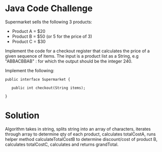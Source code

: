 Java Code Challenge
=======================================

Supermarket sells the following 3 products: 

* Product A = $20
* Product B = $50 (or 5 for the price of 3)
* Product C = $30
 
Implement the code for a checkout register that calculates the price
of a given sequence of items. The input is a product list as a
String, e.g "ABBACBBAB" : for which the output should be the integer 240.
 
Implement the following:
 
 
    public interface Supermarket {
     
       public int checkout(String items);
     
    }

Solution
========
Algorithm takes in string, splits string into an array of characters, iterates through array to determine qty of each product, calculates totalCostA, runs helper method calculateTotalCostB to determine discount/cost of product B, calculates totalCostC, calculates and returns grandTotal.